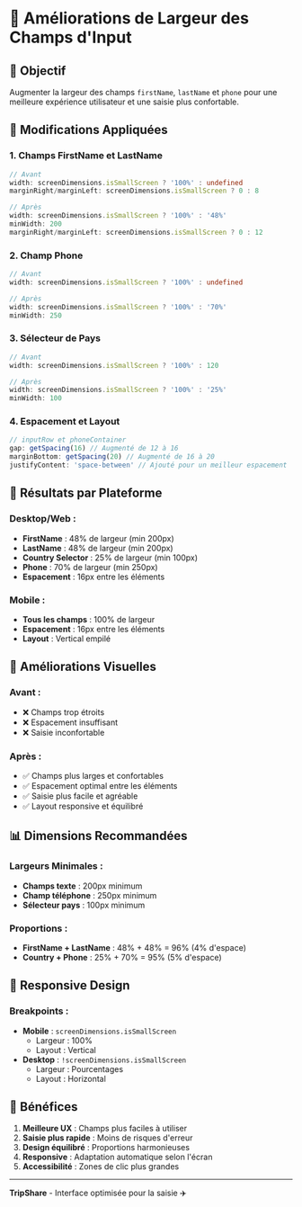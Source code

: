 # 📏 Améliorations de Largeur des Champs d'Input

## 🎯 **Objectif**

Augmenter la largeur des champs `firstName`, `lastName` et `phone` pour une meilleure expérience utilisateur et une saisie plus confortable.

## 🔧 **Modifications Appliquées**

### **1. Champs FirstName et LastName**
```typescript
// Avant
width: screenDimensions.isSmallScreen ? '100%' : undefined
marginRight/marginLeft: screenDimensions.isSmallScreen ? 0 : 8

// Après
width: screenDimensions.isSmallScreen ? '100%' : '48%'
minWidth: 200
marginRight/marginLeft: screenDimensions.isSmallScreen ? 0 : 12
```

### **2. Champ Phone**
```typescript
// Avant
width: screenDimensions.isSmallScreen ? '100%' : undefined

// Après
width: screenDimensions.isSmallScreen ? '100%' : '70%'
minWidth: 250
```

### **3. Sélecteur de Pays**
```typescript
// Avant
width: screenDimensions.isSmallScreen ? '100%' : 120

// Après
width: screenDimensions.isSmallScreen ? '100%' : '25%'
minWidth: 100
```

### **4. Espacement et Layout**
```typescript
// inputRow et phoneContainer
gap: getSpacing(16) // Augmenté de 12 à 16
marginBottom: getSpacing(20) // Augmenté de 16 à 20
justifyContent: 'space-between' // Ajouté pour un meilleur espacement
```

## 📱 **Résultats par Plateforme**

### **Desktop/Web :**
- **FirstName** : 48% de largeur (min 200px)
- **LastName** : 48% de largeur (min 200px)
- **Country Selector** : 25% de largeur (min 100px)
- **Phone** : 70% de largeur (min 250px)
- **Espacement** : 16px entre les éléments

### **Mobile :**
- **Tous les champs** : 100% de largeur
- **Espacement** : 16px entre les éléments
- **Layout** : Vertical empilé

## 🎨 **Améliorations Visuelles**

### **Avant :**
- ❌ Champs trop étroits
- ❌ Espacement insuffisant
- ❌ Saisie inconfortable

### **Après :**
- ✅ Champs plus larges et confortables
- ✅ Espacement optimal entre les éléments
- ✅ Saisie plus facile et agréable
- ✅ Layout responsive et équilibré

## 📊 **Dimensions Recommandées**

### **Largeurs Minimales :**
- **Champs texte** : 200px minimum
- **Champ téléphone** : 250px minimum
- **Sélecteur pays** : 100px minimum

### **Proportions :**
- **FirstName + LastName** : 48% + 48% = 96% (4% d'espace)
- **Country + Phone** : 25% + 70% = 95% (5% d'espace)

## 🔄 **Responsive Design**

### **Breakpoints :**
- **Mobile** : `screenDimensions.isSmallScreen`
  - Largeur : 100%
  - Layout : Vertical
- **Desktop** : `!screenDimensions.isSmallScreen`
  - Largeur : Pourcentages
  - Layout : Horizontal

## 🎯 **Bénéfices**

1. **Meilleure UX** : Champs plus faciles à utiliser
2. **Saisie plus rapide** : Moins de risques d'erreur
3. **Design équilibré** : Proportions harmonieuses
4. **Responsive** : Adaptation automatique selon l'écran
5. **Accessibilité** : Zones de clic plus grandes

---

**TripShare** - Interface optimisée pour la saisie ✈️
